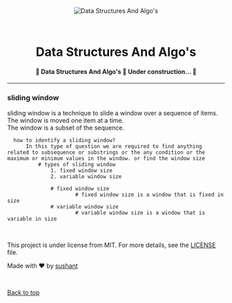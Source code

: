 <div align="center" id="top"> 
  <img src="" alt="Data Structures And Algo&#39;s" />

  &#xa0;

  <!-- <a href="https://datastructuresandalgo&#39;s.netlify.app">Demo</a> -->
</div>

<h1 align="center">Data Structures And Algo&#39;s</h1>

<p align="center">


  <!-- <img alt="Github issues" src="https://img.shields.io/github/issues/{{YOUR_GITHUB_USERNAME}}/data-structures-and-algo&#39;s?color=56BEB8" /> -->

  <!-- <img alt="Github forks" src="https://img.shields.io/github/forks/{{YOUR_GITHUB_USERNAME}}/data-structures-and-algo&#39;s?color=56BEB8" /> -->

  <!-- <img alt="Github stars" src="https://img.shields.io/github/stars/{{YOUR_GITHUB_USERNAME}}/data-structures-and-algo&#39;s?color=56BEB8" /> -->
</p>

<!-- Status -->

<h4 align="center"> 
	🚧  Data Structures And Algo&#39;s 🚀 Under construction...  🚧
</h4> 

<hr>
 <h3>sliding window </h3>
<p align="center">
  
   sliding window is a technique to slide a window over a sequence of items.
   The window is moved one item at a time. <br>
      The window is a subset of the sequence. <br>

      how to identify a sliding window? 
          In this type of question we are required to find anything related to subsequence or substrings or the any condition or the maximum or minimum values in the window. or find the window size
              # types of sliding window
                  1. fixed window size
                  2. variable window size

                  # fixed window size
                          # fixed window size is a window that is fixed in size
                  # variable window size 
                          # variable window size is a window that is variable in size       
</p>

<br>


This project is under license from MIT. For more details, see the [LICENSE](LICENSE.md) file.


Made with :heart: by <a href="https://github.com/sushskvnitn" target="_blank">sushant </a>

&#xa0;

<a href="#top">Back to top</a>
